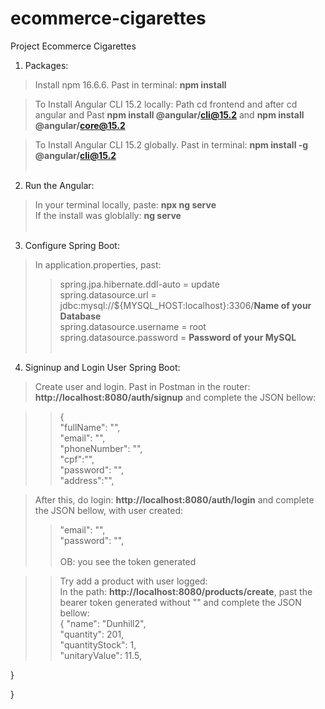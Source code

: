 # ecommerce-cigarettes
Project Ecommerce Cigarettes

1. Packages:
>Install npm 16.6.6. Past in terminal: **npm install**<br>

>To Install Angular CLI 15.2 locally:  Path cd frontend and after cd angular and Past **npm install @angular/cli@15.2** and **npm install @angular/core@15.2** <br>

>To Install Angular CLI 15.2 globally. Past in terminal: **npm install -g @angular/cli@15.2**<br><br>

2. Run the Angular:
>In your terminal locally, paste: **npx ng serve**<br>
>If the install was globlally: **ng serve**<br><br>

3. Configure Spring Boot:

> In application.properties, past: <br>
>>spring.jpa.hibernate.ddl-auto = update <br>
>>spring.datasource.url = jdbc:mysql://${MYSQL_HOST:localhost}:3306/**Name of your Database**<br>
>>spring.datasource.username = root<br>
>>spring.datasource.password = **Password of your MySQL** <br><br>

4. Signinup and Login User Spring Boot:
  >Create user and login. Past in Postman in the router: **http://localhost:8080/auth/signup** and complete the JSON bellow:<br>

  >>{  
  >>"fullName": "",<br>
  >>"email": "",<br>
  >>"phoneNumber": "",<br>
  >>"cpf":"",<br>
  >>"password": "",<br>
  >>"address":"",<br>
  
  >After this, do login: **http://localhost:8080/auth/login** and complete the JSON bellow, with user created:<br>
   >>"email": "",<br>
   >>"password": "",<br><br>
   >>OB: you see the token generated

>>Try add a product with user logged:<br>
  >In the path: **http://localhost:8080/products/create**, past the bearer token generated without "" and complete the JSON bellow:<br>
  >>{
  >>"name": "Dunhill2",<br>
  >>"quantity": 201,<br>
  >>"quantityStock": 1,<br>
  >>"unitaryValue": 11.5,<br>
  
}




}
